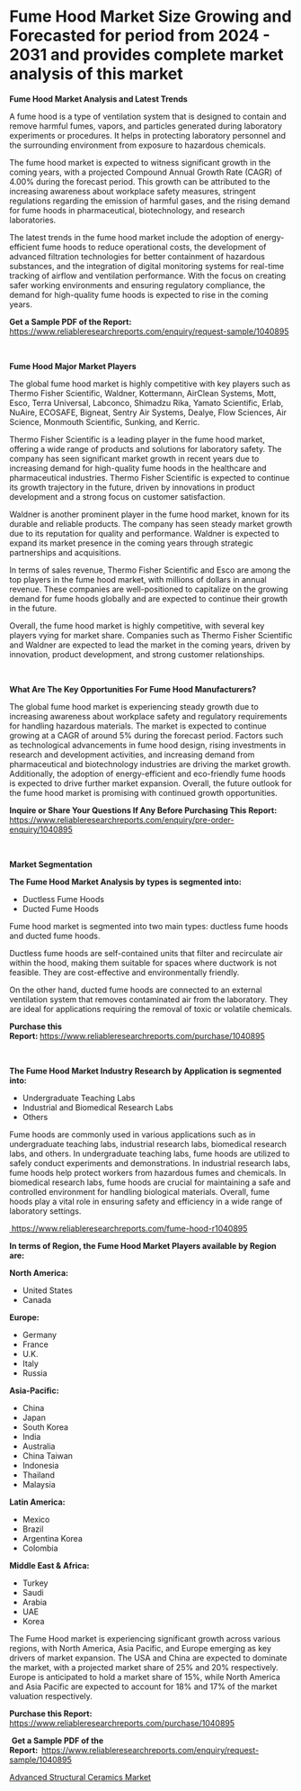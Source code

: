 <p><h1>Fume Hood Market Size Growing and Forecasted for period from 2024 - 2031 and provides complete market analysis of this market</h1></p><p><strong>Fume Hood Market Analysis and Latest Trends</strong></p>
<p><p>A fume hood is a type of ventilation system that is designed to contain and remove harmful fumes, vapors, and particles generated during laboratory experiments or procedures. It helps in protecting laboratory personnel and the surrounding environment from exposure to hazardous chemicals.</p><p>The fume hood market is expected to witness significant growth in the coming years, with a projected Compound Annual Growth Rate (CAGR) of 4.00% during the forecast period. This growth can be attributed to the increasing awareness about workplace safety measures, stringent regulations regarding the emission of harmful gases, and the rising demand for fume hoods in pharmaceutical, biotechnology, and research laboratories.</p><p>The latest trends in the fume hood market include the adoption of energy-efficient fume hoods to reduce operational costs, the development of advanced filtration technologies for better containment of hazardous substances, and the integration of digital monitoring systems for real-time tracking of airflow and ventilation performance. With the focus on creating safer working environments and ensuring regulatory compliance, the demand for high-quality fume hoods is expected to rise in the coming years.</p></p>
<p><strong>Get a Sample PDF of the Report:&nbsp;</strong> <a href="https://www.reliableresearchreports.com/enquiry/request-sample/1040895">https://www.reliableresearchreports.com/enquiry/request-sample/1040895</a></p>
<p>&nbsp;</p>
<p><strong>Fume Hood Major Market Players</strong></p>
<p><p>The global fume hood market is highly competitive with key players such as Thermo Fisher Scientific, Waldner, Kottermann, AirClean Systems, Mott, Esco, Terra Universal, Labconco, Shimadzu Rika, Yamato Scientific, Erlab, NuAire, ECOSAFE, Bigneat, Sentry Air Systems, Dealye, Flow Sciences, Air Science, Monmouth Scientific, Sunking, and Kerric.</p><p>Thermo Fisher Scientific is a leading player in the fume hood market, offering a wide range of products and solutions for laboratory safety. The company has seen significant market growth in recent years due to increasing demand for high-quality fume hoods in the healthcare and pharmaceutical industries. Thermo Fisher Scientific is expected to continue its growth trajectory in the future, driven by innovations in product development and a strong focus on customer satisfaction.</p><p>Waldner is another prominent player in the fume hood market, known for its durable and reliable products. The company has seen steady market growth due to its reputation for quality and performance. Waldner is expected to expand its market presence in the coming years through strategic partnerships and acquisitions.</p><p>In terms of sales revenue, Thermo Fisher Scientific and Esco are among the top players in the fume hood market, with millions of dollars in annual revenue. These companies are well-positioned to capitalize on the growing demand for fume hoods globally and are expected to continue their growth in the future.</p><p>Overall, the fume hood market is highly competitive, with several key players vying for market share. Companies such as Thermo Fisher Scientific and Waldner are expected to lead the market in the coming years, driven by innovation, product development, and strong customer relationships.</p></p>
<p>&nbsp;</p>
<p><strong>What Are The Key Opportunities For Fume Hood Manufacturers?</strong></p>
<p><p>The global fume hood market is experiencing steady growth due to increasing awareness about workplace safety and regulatory requirements for handling hazardous materials. The market is expected to continue growing at a CAGR of around 5% during the forecast period. Factors such as technological advancements in fume hood design, rising investments in research and development activities, and increasing demand from pharmaceutical and biotechnology industries are driving the market growth. Additionally, the adoption of energy-efficient and eco-friendly fume hoods is expected to drive further market expansion. Overall, the future outlook for the fume hood market is promising with continued growth opportunities.</p></p>
<p><strong>Inquire or Share Your Questions If Any Before Purchasing This Report:</strong> <a href="https://www.reliableresearchreports.com/enquiry/pre-order-enquiry/1040895">https://www.reliableresearchreports.com/enquiry/pre-order-enquiry/1040895</a></p>
<p>&nbsp;</p>
<p><strong>Market Segmentation</strong></p>
<p><strong>The Fume Hood Market Analysis by types is segmented into:</strong></p>
<p><ul><li>Ductless Fume Hoods</li><li>Ducted Fume Hoods</li></ul></p>
<p><p>Fume hood market is segmented into two main types: ductless fume hoods and ducted fume hoods. </p><p>Ductless fume hoods are self-contained units that filter and recirculate air within the hood, making them suitable for spaces where ductwork is not feasible. They are cost-effective and environmentally friendly.</p><p>On the other hand, ducted fume hoods are connected to an external ventilation system that removes contaminated air from the laboratory. They are ideal for applications requiring the removal of toxic or volatile chemicals.</p></p>
<p><strong>Purchase this Report:&nbsp;</strong><a href="https://www.reliableresearchreports.com/purchase/1040895">https://www.reliableresearchreports.com/purchase/1040895</a></p>
<p>&nbsp;</p>
<p><strong>The Fume Hood Market Industry Research by Application is segmented into:</strong></p>
<p><ul><li>Undergraduate Teaching Labs</li><li>Industrial and Biomedical Research Labs</li><li>Others</li></ul></p>
<p><p>Fume hoods are commonly used in various applications such as in undergraduate teaching labs, industrial research labs, biomedical research labs, and others. In undergraduate teaching labs, fume hoods are utilized to safely conduct experiments and demonstrations. In industrial research labs, fume hoods help protect workers from hazardous fumes and chemicals. In biomedical research labs, fume hoods are crucial for maintaining a safe and controlled environment for handling biological materials. Overall, fume hoods play a vital role in ensuring safety and efficiency in a wide range of laboratory settings.</p></p>
<p><a href="https://www.reliableresearchreports.com/fume-hood-r1040895">&nbsp;https://www.reliableresearchreports.com/fume-hood-r1040895</a></p>
<p><strong>In terms of Region, the Fume Hood Market Players available by Region are:</strong></p>
<p>
    <p> <strong> North America: </strong>
        <ul>
            <li>United States</li>
            <li>Canada</li>
        </ul>
        </p> 
    <p> <strong> Europe: </strong>
        <ul>
            <li>Germany</li>
            <li>France</li>
            <li>U.K.</li>
            <li>Italy</li>
            <li>Russia</li>
        </ul>
        </p> 
    <p> <strong> Asia-Pacific: </strong>
        <ul>
            <li>China</li>
            <li>Japan</li>
            <li>South Korea</li>
            <li>India</li>
            <li>Australia</li>
            <li>China Taiwan</li>
            <li>Indonesia</li>
            <li>Thailand</li>
            <li>Malaysia</li>
        </ul>
        </p> 
    <p> <strong> Latin America: </strong>
        <ul>
            <li>Mexico</li>
            <li>Brazil</li>
            <li>Argentina Korea</li>
            <li>Colombia</li>
        </ul>
        </p> 
    <p> <strong> Middle East & Africa: </strong>
        <ul>
            <li>Turkey</li>
            <li>Saudi</li>
            <li>Arabia</li>
            <li>UAE</li>
            <li>Korea</li>
        </ul>
    </p>
    </p>
<p><p>The Fume Hood market is experiencing significant growth across various regions, with North America, Asia Pacific, and Europe emerging as key drivers of market expansion. The USA and China are expected to dominate the market, with a projected market share of 25% and 20% respectively. Europe is anticipated to hold a market share of 15%, while North America and Asia Pacific are expected to account for 18% and 17% of the market valuation respectively.</p></p>
<p><strong>Purchase this Report: </strong><a href="https://www.reliableresearchreports.com/purchase/1040895">https://www.reliableresearchreports.com/purchase/1040895</a></p>
<p>&nbsp;<strong>Get a Sample PDF of the Report:&nbsp;&nbsp;</strong><a href="https://www.reliableresearchreports.com/enquiry/request-sample/1040895">https://www.reliableresearchreports.com/enquiry/request-sample/1040895</a></p>
<p><strong></strong></p>
<p><p><a href="https://invited-way-688.notion.site/Insights-into-Advanced-Structural-Ceramics-Market-Size-Analysing-Market-Share-Trends-and-Growth-f-8cc7ca28af5d4af9816a1e7b225bc608">Advanced Structural Ceramics Market</a></p></p>